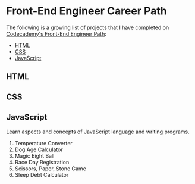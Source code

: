 # Front-End Engineer Career Path

The following is a growing list of projects that I have completed on [Codecademy's Front-End Engineer Path](https://www.codecademy.com/learn/paths/front-end-engineer-career-path):

- [HTML](#html)
- [CSS](#css)
- [JavaScript](#javascript)

## HTML <a name="html"></a>

## CSS <a name="css"></a>

## JavaScript <a name="javascript"></a>

Learn aspects and concepts of JavaScript language and writing programs.

1. Temperature Converter
2. Dog Age Calculator
3. Magic Eight Ball
4. Race Day Registration
5. Scissors, Paper, Stone Game
6. Sleep Debt Calculator
